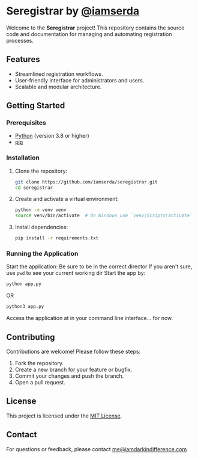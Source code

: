 # Seregistrar by [@iamserda](https://github.com/iamserda/)

Welcome to the **Seregistrar** project! This repository contains the source code and documentation for managing and automating registration processes.

## Features

- Streamlined registration workflows.
- User-friendly interface for administrators and users.
- Scalable and modular architecture.

## Getting Started

### Prerequisites

- [Python](https://www.python.org/) (version 3.8 or higher)
- [pip](https://pip.pypa.io/en/stable/)

### Installation

1. Clone the repository:

   ```bash
   git clone https://github.com/iamserda/seregistrar.git
   cd seregistrar
   ```

2. Create and activate a virtual environment:

   ```bash
   python -m venv venv
   source venv/bin/activate  # On Windows use `venv\Scripts\activate`
   ```

3. Install dependencies:
   ```bash
   pip install -r requirements.txt
   ```

### Running the Application

Start the application:
Be sure to be in the correct director
If you aren't sure, use `pwd` to see your current working dir
Start the app by:

```bash
python app.py
```

OR

```bash
python3 app.py
```

Access the application at in your command line interface... for now.

## Contributing

Contributions are welcome! Please follow these steps:

1. Fork the repository.
2. Create a new branch for your feature or bugfix.
3. Commit your changes and push the branch.
4. Open a pull request.

## License

This project is licensed under the [MIT License](LICENSE).

## Contact

For questions or feedback, please contact [me@iamdarkindifference.com](mailto:darksouls@iamserda.ma)
